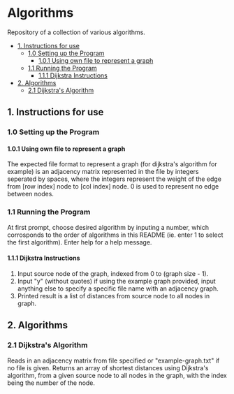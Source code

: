 # Algorithms <!-- omit in toc -->
Repository of a collection of various algorithms.
- [1. Instructions for use](#1-instructions-for-use)
  - [1.0 Setting up the Program](#10-setting-up-the-program)
    - [1.0.1 Using own file to represent a graph](#101-using-own-file-to-represent-a-graph)
  - [1.1 Running the Program](#11-running-the-program)
    - [1.1.1 Dijkstra Instructions](#111-dijkstra-instructions)
- [2. Algorithms](#2-algorithms)
  - [2.1 Dijkstra's Algorithm](#21-dijkstras-algorithm)

## 1. Instructions for use

### 1.0 Setting up the Program
#### 1.0.1 Using own file to represent a graph
The expected file format to represent a graph (for dijkstra's algorithm for example) is an adjacency matrix represented in the file by integers seperated by spaces, where the integers represent the weight of the edge from [row index] node to [col index] node. 0 is used to represent no edge between nodes.

### 1.1 Running the Program
At first prompt, choose desired algorithm by inputing a number, which corrosponds to the order of algorithms in this README (ie. enter 1 to select the first algorithm). Enter help for a help message.

#### 1.1.1 Dijkstra Instructions
1. Input source node of the graph, indexed from 0 to (graph size - 1).
2. Input "y" (without quotes) if using the example graph provided, input anything else to specify a specific file name with an adjacency graph. 
3. Printed result is a list of distances from source node to all nodes in graph.

## 2. Algorithms
### 2.1 Dijkstra's Algorithm
Reads in an adjacency matrix from file specified or "example-graph.txt" if no file is given. 
Returns an array of shortest distances using Dijkstra's algorithm, from a given source node to all nodes in the graph, with the index being the number of the node.
